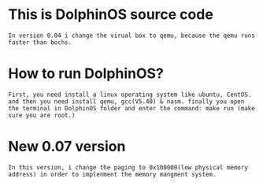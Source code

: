 # This is DolphinOS source code
    In version 0.04 i change the virual box to qemu, because the qemu runs faster than bochs.
# How to run DolphinOS?
    First, you need install a linux operating system like ubuntu, CentOS. and then you need install qemu, gcc(V5.40) & nasm. finally you open the terminal in DolphinOS folder and enter the command: make run (make sure you are root.) 
# New 0.07 version
    In this version, i change the paging to 0x100000(low physical memory address) in order to implenment the memory mangment system.
